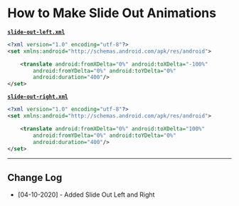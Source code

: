 # How to Make Slide Out Animations

**<u>`slide-out-left.xml`</u>**

```xml
<?xml version="1.0" encoding="utf-8"?>
<set xmlns:android="http://schemas.android.com/apk/res/android">

    <translate android:fromXDelta="0%" android:toXDelta="-100%"
        android:fromYDelta="0%" android:toYDelta="0%"
        android:duration="400"/>
</set>
```

**<u>`slide-out-right.xml`</u>**

```xml
<?xml version="1.0" encoding="utf-8"?>
<set xmlns:android="http://schemas.android.com/apk/res/android">

    <translate android:fromXDelta="0%" android:toXDelta="100%"
        android:fromYDelta="0%" android:toYDelta="0%"
        android:duration="400"/>
</set>
```

---

## Change Log

- [04-10-2020] - Added Slide Out Left and Right